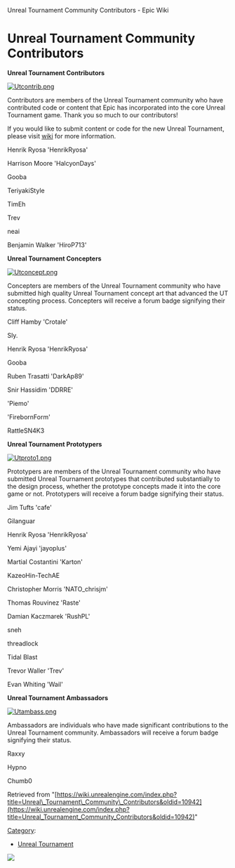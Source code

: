 Unreal Tournament Community Contributors - Epic Wiki                   

Unreal Tournament Community Contributors
========================================

  

**Unreal Tournament Contributors**

[![Utcontrib.png](https://d26ilriwvtzlb.cloudfront.net/e/e3/Utcontrib.png)](/File:Utcontrib.png)

Contributors are members of the Unreal Tournament community who have contributed code or content that Epic has incorporated into the core Unreal Tournament game. Thank you so much to our contributors!

If you would like to submit content or code for the new Unreal Tournament, please visit [wiki](http://wiki.unrealengine.com/Category:Unreal_Tournamentthe) for more information.

Henrik Ryosa 'HenrikRyosa'

Harrison Moore 'HalcyonDays'

Gooba

TeriyakiStyle

TimEh

Trev

neai

Benjamin Walker 'HiroP713'

**Unreal Tournament Concepters**

[![Utconcept.png](https://d26ilriwvtzlb.cloudfront.net/8/8a/Utconcept.png)](/File:Utconcept.png)

Concepters are members of the Unreal Tournament community who have submitted high quality Unreal Tournament concept art that advanced the UT concepting process. Concepters will receive a forum badge signifying their status.

Cliff Hamby 'Crotale'

Sly.

Henrik Ryosa 'HenrikRyosa'

Gooba

Ruben Trasatti 'DarkAp89'

Snir Hassidim 'DDRRE'

'Piemo'

'FirebornForm'

RattleSN4K3

  
**Unreal Tournament Prototypers**

[![Utproto1.png](https://d26ilriwvtzlb.cloudfront.net/c/cb/Utproto1.png)](/File:Utproto1.png)

Prototypers are members of the Unreal Tournament community who have submitted Unreal Tournament prototypes that contributed substantially to the design process, whether the prototype concepts made it into the core game or not. Prototypers will receive a forum badge signifying their status.

Jim Tufts 'cafe'

Gilanguar

Henrik Ryosa 'HenrikRyosa'

Yemi Ajayi 'jayoplus'

Martial Costantini 'Karton'

KazeoHin-TechAE

Christopher Morris 'NATO\_chrisjm'

Thomas Rouvinez 'Raste'

Damian Kaczmarek 'RushPL'

sneh

threadlock

Tidal Blast

Trevor Waller 'Trev'

Evan Whiting 'Wail'

**Unreal Tournament Ambassadors**

[![Utambass.png](https://d26ilriwvtzlb.cloudfront.net/1/10/Utambass.png)](/File:Utambass.png)

Ambassadors are individuals who have made significant contributions to the Unreal Tournament community. Ambassadors will receive a forum badge signifying their status.

Raxxy

Hypno

Chumb0

Retrieved from "[https://wiki.unrealengine.com/index.php?title=Unreal\_Tournament\_Community\_Contributors&oldid=10942](https://wiki.unrealengine.com/index.php?title=Unreal_Tournament_Community_Contributors&oldid=10942)"

[Category](/Special:Categories "Special:Categories"):

*   [Unreal Tournament](/Category:Unreal_Tournament "Category:Unreal Tournament")

  ![](https://tracking.unrealengine.com/track.png)